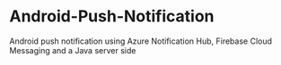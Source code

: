 # Android-Push-Notification
Android push notification using Azure Notification Hub, Firebase Cloud Messaging and a Java server side 
